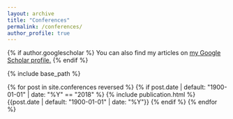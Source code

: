 ```yaml
---
layout: archive
title: "Conferences"
permalink: /conferences/
author_profile: true
---
```


{% if author.googlescholar %}
  You can also find my articles on <u><a href="{{author.googlescholar}}">my Google Scholar profile</a>.</u>
{% endif %}

{% include base_path %}

<table>
{% for post in site.conferences reversed %}
  {% if post.date | default: "1900-01-01" | date: "%Y" == "2018" %}
  <tr>{% include publication.html %}</tr>
  {{post.date | default: "1900-01-01" | date: "%Y"}}
  {% endif %}
{% endfor %}
</table>
